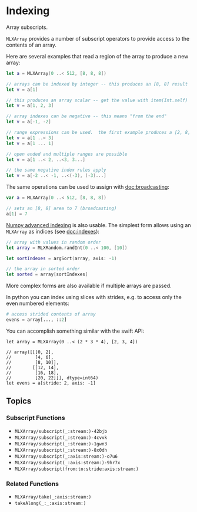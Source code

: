 # Indexing

Array subscripts.

``MLXArray`` provides a number of subscript operators to provide access to the contents
of an array.

Here are several examples that read a region of the array to produce a new array:

```swift
let a = MLXArray(0 ..< 512, [8, 8, 8])

// arrays can be indexed by integer -- this produces an [8, 8] result
let v = a[1]

// this produces an array scalar -- get the value with item(Int.self)
let v = a[1, 2, 3]

// array indexes can be negative -- this means "from the end"
let v = a[-1, -2]

// range expressions can be used.  the first example produces a [2, 8, 8] result
let v = a[1 ..< 3]
let v = a[1 ... 1]

// open ended and multiple ranges are possible
let v = a[1 ..< 2, ..<3, 3...]

// the same negative index rules apply
let v = a[-2 ..< -1, ..<(-3), (-3)...]
```

The same operations can be used to assign with <doc:broadcasting>:

```swift
var a = MLXArray(0 ..< 512, [8, 8, 8])

// sets an [8, 8] area to 7 (broadcasting)
a[1] = 7
```

[Numpy advanced indexing](https://numpy.org/doc/stable/user/basics.indexing.html#integer-array-indexing)
is also usable.  The simplest form allows using an `MLXArray` as indices (see <doc:indexes>):

```swift
// array with values in random order
let array = MLXRandom.randInt(0 ..< 100, [10])

let sortIndexes = argSort(array, axis: -1)

// the array in sorted order
let sorted = array[sortIndexes]
```

More complex forms are also available if multiple arrays are passed.

In python you can index using slices with strides, e.g. to access only the even
numbered elements:

```python
# access strided contents of array
evens = array[..., ::2]
```

You can accomplish something similar with the swift API:

```
let array = MLXArray(0 ..< (2 * 3 * 4), [2, 3, 4])

// array([[[0, 2],
//         [4, 6],
//         [8, 10]],
//        [[12, 14],
//         [16, 18],
//         [20, 22]]], dtype=int64)
let evens = a[stride: 2, axis: -1]
```

## Topics

### Subscript Functions

- ``MLXArray/subscript(_:stream:)-42bjb``
- ``MLXArray/subscript(_:stream:)-4cvvk``
- ``MLXArray/subscript(_:stream:)-1gwn3``
- ``MLXArray/subscript(_:stream:)-8x0dh``
- ``MLXArray/subscript(_:axis:stream:)-o7u6``
- ``MLXArray/subscript(_:axis:stream:)-9hr7x``
- ``MLXArray/subscript(from:to:stride:axis:stream:)``

### Related Functions

- ``MLXArray/take(_:axis:stream:)``
- ``takeAlong(_:_:axis:stream:)``
